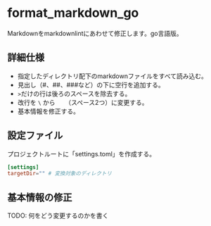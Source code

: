 # format_markdown_go

Markdownをmarkdownlintにあわせて修正します。go言語版。

## 詳細仕様

* 指定したディレクトリ配下のmarkdownファイルをすべて読み込む。
* 見出し（#、##、###など）の下に空行を追加する。
* `>`だけの行は後ろのスペースを除去する。
* 改行を `\` から `  ` （スペース2つ）に変更する。
* 基本情報を修正する。

## 設定ファイル
プロジェクトルートに「settings.toml」を作成する。

``` toml
[settings]
targetDir="" # 変換対象のディレクトリ
```

## 基本情報の修正

TODO: 何をどう変更するのかを書く
